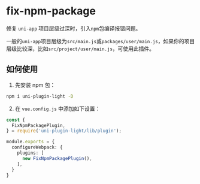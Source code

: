 # fix-npm-package

修复 `uni-app` 项目层级过深时，引入`npm`包编译报错问题。

一般的`uni-app`项目层级为`src/main.js`或`packages/user/main.js`，如果你的项目层级比较深，比如`src/project/user/main.js`，可使用此插件。


## 如何使用

1. 先安装 npm 包：

```bash
npm i uni-plugin-light -D
```

2. 在 `vue.config.js` 中添加如下设置：


```ts
const {
  FixNpmPackagePlugin,
} = require('uni-plugin-light/lib/plugin');

module.exports = {
  configureWebpack: {
    plugins: [
      new FixNpmPackagePlugin(),
    ],
  }
}
```
